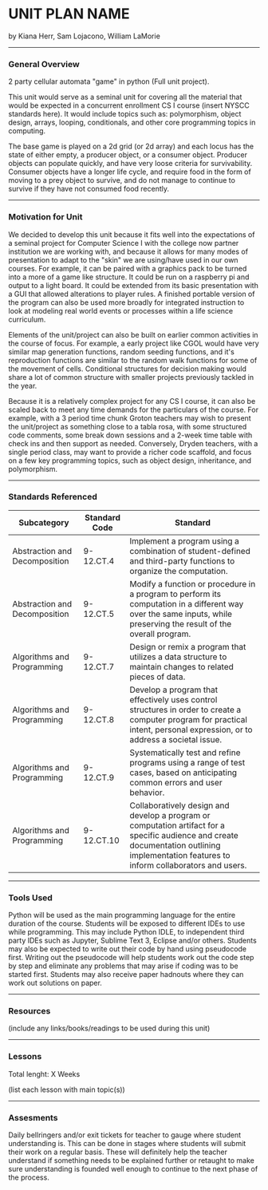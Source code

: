 # UNIT PLAN NAME
by Kiana Herr, Sam Lojacono, William LaMorie

-----

### General Overview
2 party cellular automata "game" in python (Full unit project).

This unit would serve as a seminal unit for covering all the material that would be expected in a concurrent enrollment CS I course (insert NYSCC standards here). It would include topics such as: polymorphism, object design, arrays, looping, conditionals, and other core programming topics in computing.

The base game is played on a 2d grid (or 2d array) and each locus has the state of either empty, a producer object, or a consumer object. Producer objects can populate quickly, and have very loose criteria for survivability. Consumer objects have a longer life cycle, and require food in the form of moving to a prey object to survive, and do not manage to continue to survive if they have not consumed food recently.

---

### Motivation for Unit
We decided to develop this unit because it fits well into the expectations of a seminal project for Computer Science I with the college now partner institution we are working with, and because it allows for many modes of presentation to adapt to the "skin" we are using/have used in our own courses. For example, it can be paired with a graphics pack to be turned into a more of a game like structure. It could be run on a raspberry pi and output to a light board. It could be extended from its basic presentation with a GUI that allowed alterations to player rules. A finished portable version of the program can also be used more broadly for integrated instruction to look at modeling real world events or processes within a life science curriculum.

Elements of the unit/project can also be built on earlier common activities in the course of focus. For example, a early project like CGOL would have very similar map generation functions, random seeding functions, and it's reproduction functions are similar to the random walk functions for some of the movement of cells. Conditional structures for decision making would share a lot of common structure with smaller projects previously tackled in the year.  

Because it is a relatively complex project for any CS I course, it can also be scaled back to meet any time demands for the particulars of the course. For example, with a 3 period time chunk Groton teachers may wish to present the unit/project as something close to a tabla rosa, with some structured code comments, some break down sessions and a 2-week time table with check ins and then support as needed. Conversely, Dryden teachers, with a single period class, may want to provide a richer code scaffold, and focus on a few key programming topics, such as object design, inheritance, and polymorphism. 

---

### Standards Referenced

|Subcategory|Standard Code|Standard|
|---|---|---|
|Abstraction and Decomposition|9-12.CT.4 |Implement a program using a combination of student-defined and third-party functions to organize the computation.|
|Abstraction and Decomposition|9-12.CT.5 |Modify a function or procedure in a program to perform its computation in a different way over the same inputs, while preserving the result of the overall program.|
|Algorithms and Programming|9-12.CT.7 |Design or remix a program that utilizes a data structure to maintain changes to related pieces of data.|
|Algorithms and Programming|9-12.CT.8 |Develop a program that effectively uses control structures in order to create a computer program for practical intent, personal expression, or to address a societal issue.|
|Algorithms and Programming|9-12.CT.9 |Systematically test and refine programs using a range of test cases, based on anticipating common errors and user behavior.|
|Algorithms and Programming|9-12.CT.10| Collaboratively design and develop a program or computation artifact for a specific audience and create documentation outlining implementation features to inform collaborators and users.|
---

### Tools Used 

Python will be used as the main programming language for the entire duration of the course.  Students will be exposed to different IDEs to use while programming. This may include Python IDLE, to independent third party IDEs such as Jupyter, Sublime Text 3, Eclipse and/or others. Students may also be expected to write out their code by hand using pseudocode first.  Writing out the pseudocode will help students work out the code step by step and eliminate any problems that may arise if coding was to be started first.  Students may also receive paper hadnouts where they can work out solutions on paper.

---

### Resources
(include any links/books/readings to be used during this unit)

---

### Lessons
Total lenght: X Weeks

(list each lesson with main topic(s))

---

### Assesments

Daily bellringers and/or exit tickets for teacher to gauge where student understanding is.  This can be done in stages where students will submit their work on a regular basis.  These will definitely help the teacher understand if something needs to be explained further or retaught to make sure understanding is founded well enough to continue to the next phase of the process.
